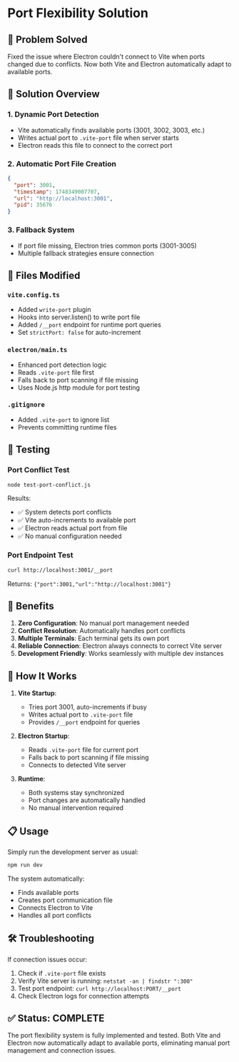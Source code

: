 # Port Flexibility Solution

## 🎯 Problem Solved
Fixed the issue where Electron couldn't connect to Vite when ports changed due to conflicts. Now both Vite and Electron automatically adapt to available ports.

## 🔧 Solution Overview

### 1. **Dynamic Port Detection**
- Vite automatically finds available ports (3001, 3002, 3003, etc.)
- Writes actual port to `.vite-port` file when server starts
- Electron reads this file to connect to the correct port

### 2. **Automatic Port File Creation**
```json
{
  "port": 3001,
  "timestamp": 1748349007707,
  "url": "http://localhost:3001",
  "pid": 35676
}
```

### 3. **Fallback System**
- If port file missing, Electron tries common ports (3001-3005)
- Multiple fallback strategies ensure connection

## 📁 Files Modified

### `vite.config.ts`
- Added `write-port` plugin
- Hooks into server.listen() to write port file
- Added `/__port` endpoint for runtime port queries
- Set `strictPort: false` for auto-increment

### `electron/main.ts`
- Enhanced port detection logic
- Reads `.vite-port` file first
- Falls back to port scanning if file missing
- Uses Node.js http module for port testing

### `.gitignore`
- Added `.vite-port` to ignore list
- Prevents committing runtime files

## 🧪 Testing

### Port Conflict Test
```bash
node test-port-conflict.js
```
Results:
- ✅ System detects port conflicts
- ✅ Vite auto-increments to available port
- ✅ Electron reads actual port from file
- ✅ No manual configuration needed

### Port Endpoint Test
```bash
curl http://localhost:3001/__port
```
Returns: `{"port":3001,"url":"http://localhost:3001"}`

## 🚀 Benefits

1. **Zero Configuration**: No manual port management needed
2. **Conflict Resolution**: Automatically handles port conflicts
3. **Multiple Terminals**: Each terminal gets its own port
4. **Reliable Connection**: Electron always connects to correct Vite server
5. **Development Friendly**: Works seamlessly with multiple dev instances

## 🔄 How It Works

1. **Vite Startup**:
   - Tries port 3001, auto-increments if busy
   - Writes actual port to `.vite-port` file
   - Provides `/__port` endpoint for queries

2. **Electron Startup**:
   - Reads `.vite-port` file for current port
   - Falls back to port scanning if file missing
   - Connects to detected Vite server

3. **Runtime**:
   - Both systems stay synchronized
   - Port changes are automatically handled
   - No manual intervention required

## 📋 Usage

Simply run the development server as usual:
```bash
npm run dev
```

The system automatically:
- Finds available ports
- Creates port communication file
- Connects Electron to Vite
- Handles all port conflicts

## 🛠️ Troubleshooting

If connection issues occur:
1. Check if `.vite-port` file exists
2. Verify Vite server is running: `netstat -an | findstr ":300"`
3. Test port endpoint: `curl http://localhost:PORT/__port`
4. Check Electron logs for connection attempts

## ✅ Status: COMPLETE

The port flexibility system is fully implemented and tested. Both Vite and Electron now automatically adapt to available ports, eliminating manual port management and connection issues. 